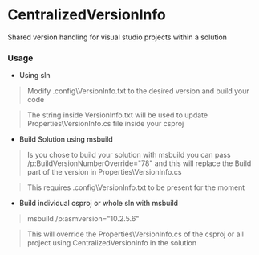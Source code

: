 # CentralizedVersionInfo
Shared version handling for visual studio projects within a solution

### Usage
* Using sln

> Modify .config\VersionInfo.txt to the desired version and build your code

> The string inside VersionInfo.txt will be used to update Properties\VersionInfo.cs file inside your csproj

* Build Solution using msbuild

> Is you chose to build your solution with msbuild you can pass /p:BuildVersionNumberOverride="78" and this will replace the Build part of the version in Properties\VersionInfo.cs

> This requires .config\VersionInfo.txt to be present for the moment

* Build individual csproj or whole sln with msbuild

> msbuild /p:asmversion="10.2.5.6"

> This will override the Properties\VersionInfo.cs of the csproj or all project using CentralizedVersionInfo in the solution
